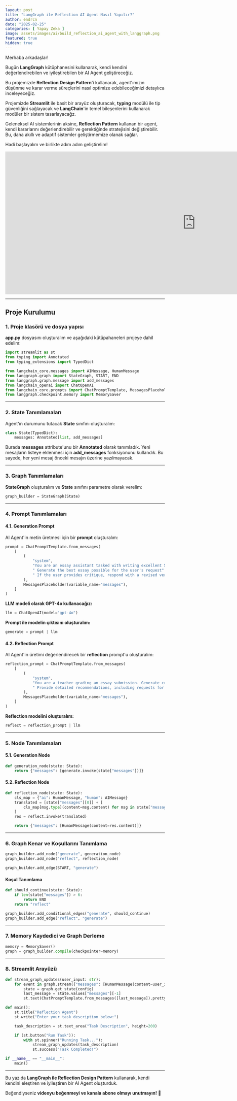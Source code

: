 ```yaml
---
layout: post
title: "LangGraph ile Reflection AI Agent Nasıl Yapılır?"
author: endrcn
date: "2025-02-25"
categories: [ Yapay Zeka ]
image: assets/images/ai/build_reflection_ai_agent_with_langgraph.png
featured: true
hidden: true
---
```


Merhaba arkadaşlar!

Bugün **LangGraph** kütüphanesini kullanarak, kendi kendini değerlendirebilen ve iyileştirebilen bir AI Agent geliştireceğiz.

Bu projemizde **Reflection Design Pattern**'i kullanarak, agent'ımızın düşünme ve karar verme süreçlerini nasıl optimize edebileceğimizi detaylıca inceleyeceğiz.

Projemizde **Streamlit** ile basit bir arayüz oluşturacak, **typing** modülü ile tip güvenliğini sağlayacak ve **LangChain**'in temel bileşenlerini kullanarak modüler bir sistem tasarlayacağz.

Geleneksel AI sistemlerinin aksine, **Reflection Pattern** kullanan bir agent, kendi kararlarını değerlendirebilir ve gerektiğinde stratejisini değiştirebilir. Bu, daha akıllı ve adaptif sistemler geliştirmemize olanak sağlar.

Hadi başlayalım ve birlikte adım adım geliştirelim!

<iframe width="1200" height="450" src="https://www.youtube.com/embed/TqCPm5WYGok?si=yohX7buErzIkNjB1" title="YouTube video player" frameborder="0" allow="accelerometer; autoplay; clipboard-write; encrypted-media; gyroscope; picture-in-picture; web-share" referrerpolicy="strict-origin-when-cross-origin" allowfullscreen></iframe>

---

## Proje Kurulumu

### 1. Proje klasörü ve dosya yapısı

**app.py** dosyasını oluşturalım ve aşağıdaki kütüpahaneleri projeye dahil edelim:

```python
import streamlit as st
from typing import Annotated
from typing_extensions import TypedDict

from langchain_core.messages import AIMessage, HumanMessage
from langgraph.graph import StateGraph, START, END
from langgraph.graph.message import add_messages
from langchain_openai import ChatOpenAI
from langchain_core.prompts import ChatPromptTemplate, MessagesPlaceholder
from langgraph.checkpoint.memory import MemorySaver
```

---

### 2. State Tanımlamaları

Agent'ın durumunu tutacak **State** sınıfını oluşturalım:

```python
class State(TypedDict):
    messages: Annotated[list, add_messages]
```

Burada **messages** attribute'unu bir **Annotated** olarak tanımladık. Yeni mesajların listeye eklenmesi için **add_messages** fonksiyonunu kullandık. Bu sayede, her yeni mesaj önceki mesajın üzerine yazılmayacak.

---

### 3. Graph Tanımlamaları

**StateGraph** oluşturalım ve **State** sınıfını parametre olarak verelim:

```python
graph_builder = StateGraph(State)
```

---

### 4. Prompt Tanımlamaları

#### **4.1. Generation Prompt**

AI Agent'in metin üretmesi için bir **prompt** oluşturalım:

```python
prompt = ChatPromptTemplate.from_messages(
    [
        (
            "system",
            "You are an essay assistant tasked with writing excellent 5-paragraph essays."
            " Generate the best essay possible for the user's request"
            " If the user provides critique, respond with a revised version of your previous attempts."
        ),
        MessagesPlaceholder(variable_name="messages"),
    ]
)
```

**LLM modeli olarak GPT-4o kullanacağız:**

```python
llm = ChatOpenAI(model="gpt-4o")
```

**Prompt ile modelin çıktısını oluşturalım:**

```python
generate = prompt | llm
```

#### **4.2. Reflection Prompt**

AI Agent'in üretimi değerlendirecek bir **reflection** prompt'u oluşturalım:

```python
reflection_prompt = ChatPromptTemplate.from_messages(
    [
        (
            "system",
            "You are a teacher grading an essay submission. Generate critique and recommendations for the user's submission."
            " Provide detailed recommendations, including requests for length, depth, style, etc."
        ),
        MessagesPlaceholder(variable_name="messages"),
    ]
)
```

**Reflection modelini oluşturalım:**

```python
reflect = reflection_prompt | llm
```

---

### 5. Node Tanımlamaları

#### **5.1. Generation Node**

```python
def generation_node(state: State):
    return {"messages": [generate.invoke(state["messages"])]}
```

#### **5.2. Reflection Node**

```python
def reflection_node(state: State):
    cls_map = {"ai": HumanMessage, "human": AIMessage}
    translated = [state["messages"][0]] + [
        cls_map[msg.type](content=msg.content) for msg in state["messages"][1:]
    ]
    res = reflect.invoke(translated)

    return {"messages": [HumanMessage(content=res.content)]}
```

---

### 6. Graph Kenar ve Koşullarını Tanımlama

```python
graph_builder.add_node("generate", generation_node)
graph_builder.add_node("reflect", reflection_node)

graph_builder.add_edge(START, "generate")
```

#### **Koşul Tanımlama**

```python
def should_continue(state: State):
    if len(state["messages"]) > 6:
        return END
    return "reflect"

graph_builder.add_conditional_edges("generate", should_continue)
graph_builder.add_edge("reflect", "generate")
```

---

### 7. Memory Kaydedici ve Graph Derleme

```python
memory = MemorySaver()
graph = graph_builder.compile(checkpointer=memory)
```

---

### 8. Streamlit Arayüzü

```python
def stream_graph_updates(user_input: str):
    for event in graph.stream({"messages": [HumanMessage(content=user_input)]}, config):
        state = graph.get_state(config)
        last_message = state.values["messages"][-1]
        st.text(ChatPromptTemplate.from_messages([last_message]).pretty_repr())

def main():
    st.title("Reflection Agent")
    st.write("Enter your task description below:")

    task_description = st.text_area("Task Description", height=200)

    if (st.button("Run Task")):
        with st.spinner("Running Task..."):
            stream_graph_updates(task_description)
            st.success("Task Completed!")

if __name__ == "__main__":
    main()
```

---

Bu yazıda **LangGraph ile Reflection Design Pattern** kullanarak, kendi kendini eleştiren ve iyileştiren bir AI Agent oluşturduk.

Beğendiyseniz **videoyu beğenmeyi ve kanala abone olmayı unutmayın!** 🚀

